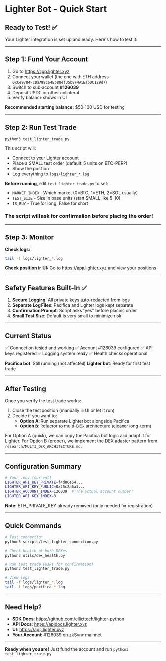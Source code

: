 # Lighter Bot - Quick Start

## Ready to Test! ✅

Your Lighter integration is set up and ready. Here's how to test it:

---

## Step 1: Fund Your Account

1. Go to https://app.lighter.xyz
2. Connect your wallet (the one with ETH address `0xCe9784FcDaA99c64Eb88ef35b8F4A5EabDC129d7`)
3. Switch to sub-account **#126039**
4. Deposit USDC or other collateral
5. Verify balance shows in UI

**Recommended starting balance:** $50-100 USD for testing

---

## Step 2: Run Test Trade

```bash
python3 test_lighter_trade.py
```

This script will:
- Connect to your Lighter account
- Place a SMALL test order (default: 5 units on BTC-PERP)
- Show the position
- Log everything to `logs/lighter_*.log`

**Before running**, edit `test_lighter_trade.py` to set:
- `MARKET_INDEX` - Which market (0=BTC, 1=ETH, 2=SOL usually)
- `TEST_SIZE` - Size in base units (start SMALL like 5-10)
- `IS_BUY` - True for long, False for short

### The script will ask for confirmation before placing the order!

---

## Step 3: Monitor

**Check logs:**
```bash
tail -f logs/lighter_*.log
```

**Check position in UI:**
Go to https://app.lighter.xyz and view your positions

---

## Safety Features Built-In ✅

1. **Secure Logging**: All private keys auto-redacted from logs
2. **Separate Log Files**: Pacifica and Lighter logs kept separate
3. **Confirmation Prompt**: Script asks "yes" before placing order
4. **Small Test Size**: Default is very small to minimize risk

---

## Current Status

✅ Connection tested and working
✅ Account #126039 configured
✅ API keys registered
✅ Logging system ready
✅ Health checks operational

**Pacifica bot**: Still running (not affected)
**Lighter bot**: Ready for first test trade

---

## After Testing

Once you verify the test trade works:

1. Close the test position (manually in UI or let it run)
2. Decide if you want to:
   - **Option A**: Run separate Lighter bot alongside Pacifica
   - **Option B**: Refactor to multi-DEX architecture (cleaner long-term)

For Option A (quick), we can copy the Pacifica bot logic and adapt it for Lighter.
For Option B (proper), we implement the DEX adapter pattern from `research/MULTI_DEX_ARCHITECTURE.md`.

---

## Configuration Summary

```bash
# Your .env (current)
LIGHTER_API_KEY_PRIVATE=f4d86e54...
LIGHTER_API_KEY_PUBLIC=0x25c2a6a1...
LIGHTER_ACCOUNT_INDEX=126039  # The actual account number!
LIGHTER_API_KEY_INDEX=3
```

**Note**: ETH_PRIVATE_KEY already removed (only needed for registration)

---

## Quick Commands

```bash
# Test connection
python3 scripts/test_lighter_connection.py

# Check health of both DEXes
python3 utils/dex_health.py

# Run test trade (asks for confirmation)
python3 test_lighter_trade.py

# View logs
tail -f logs/lighter_*.log
tail -f logs/pacifica_*.log
```

---

## Need Help?

- **SDK Docs**: https://github.com/elliottech/lighter-python
- **API Docs**: https://apidocs.lighter.xyz
- **UI**: https://app.lighter.xyz
- **Your Account**: #126039 on zkSync mainnet

---

**Ready when you are!** Just fund the account and run `python3 test_lighter_trade.py`
